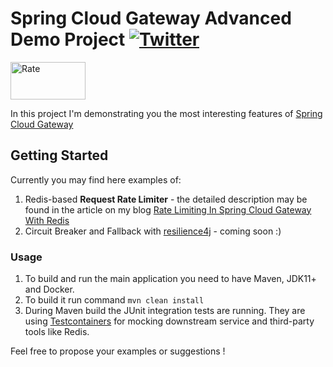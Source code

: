 # Spring Cloud Gateway Advanced Demo Project  [![Twitter](https://img.shields.io/twitter/follow/piotr_minkowski.svg?style=social&logo=twitter&label=Follow%20Me)](https://twitter.com/piotr_minkowski)

<img src="https://piotrminkowski.files.wordpress.com/2019/11/rate-limiter-logo.png" title="Rate" width="120" height="60"><br/>

In this project I'm demonstrating you the most interesting features of [Spring Cloud Gateway](https://cloud.spring.io/spring-cloud-gateway/reference/html/)

## Getting Started 

Currently you may find here examples of: 
1. Redis-based **Request Rate Limiter** - the detailed description may be found in the article on my blog [Rate Limiting In Spring Cloud Gateway With Redis](https://piotrminkowski.wordpress.com/2019/11/15/rate-limiting-in-spring-cloud-gateway-with-redis/)
2. Circuit Breaker and Fallback with [resilience4j](https://resilience4j.readme.io/docs/getting-started) - coming soon :)

### Usage 
1. To build and run the main application you need to have Maven, JDK11+ and Docker.
2. To build it run command `mvn clean install`
3. During Maven build the JUnit integration tests are running. They are using [Testcontainers](https://www.testcontainers.org/) for mocking downstream service and third-party tools like Redis.

Feel free to propose your examples or suggestions !
